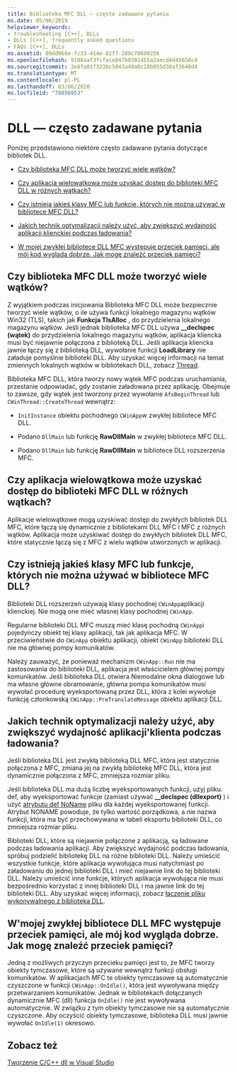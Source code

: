 ```yaml
---
title: Biblioteka MFC DLL — często zadawane pytania
ms.date: 05/06/2019
helpviewer_keywords:
- troubleshooting [C++], DLLs
- DLLs [C++], frequently asked questions
- FAQs [C++], DLLs
ms.assetid: 09dd068e-fc33-414e-82f7-289c70680256
ms.openlocfilehash: 9108aaf3fcface847b0391455a2aecd4d45658c4
ms.sourcegitcommit: 3e8fa01f323bc5043a48a0c18b855d38af3648d4
ms.translationtype: MT
ms.contentlocale: pl-PL
ms.lasthandoff: 03/06/2020
ms.locfileid: "78856953"
---
```

# <a name="dll-frequently-asked-questions"></a>DLL — często zadawane pytania

Poniżej przedstawiono niektóre często zadawane pytania dotyczące bibliotek DLL.

- [Czy biblioteka MFC DLL może tworzyć wiele wątków?](#mfc_multithreaded_1)

- [Czy aplikacja wielowątkowa może uzyskać dostęp do biblioteki MFC DLL w różnych wątkach?](#mfc_multithreaded_2)

- [Czy istnieją jakieś klasy MFC lub funkcje, których nie można używać w bibliotece MFC DLL?](#mfc_prohibited_classes)

- [Jakich technik optymalizacji należy użyć, aby zwiększyć wydajność aplikacji klienckiej podczas ładowania?](#mfc_optimization)

- [W mojej zwykłej bibliotece DLL MFC występuje przeciek pamięci, ale mój kod wygląda dobrze. Jak mogę znaleźć przeciek pamięci?](#memory_leak)

## <a name="mfc_multithreaded_1"></a>Czy biblioteka MFC DLL może tworzyć wiele wątków?

Z wyjątkiem podczas inicjowania Biblioteka MFC DLL może bezpiecznie tworzyć wiele wątków, o ile używa funkcji lokalnego magazynu wątków Win32 (TLS), takich jak **Funkcja TlsAlloc** , do przydzielenia lokalnego magazynu wątków. Jeśli jednak biblioteka MFC DLL używa **__declspec (wątek)** do przydzielenia lokalnego magazynu wątków, aplikacja kliencka musi być niejawnie połączona z biblioteką DLL. Jeśli aplikacja kliencka jawnie łączy się z biblioteką DLL, wywołanie funkcji **LoadLibrary** nie załaduje pomyślnie biblioteki DLL. Aby uzyskać więcej informacji na temat zmiennych lokalnych wątków w bibliotekach DLL, zobacz [Thread](../cpp/thread.md).

Biblioteka MFC DLL, która tworzy nowy wątek MFC podczas uruchamiania, przestanie odpowiadać, gdy zostanie załadowana przez aplikację. Obejmuje to zawsze, gdy wątek jest tworzony przez wywołanie `AfxBeginThread` lub `CWinThread::CreateThread` wewnątrz:

- `InitInstance` obiektu pochodnego `CWinApp`w zwykłej bibliotece MFC DLL.

- Podano `DllMain` lub funkcję **RawDllMain** w zwykłej bibliotece MFC DLL.

- Podano `DllMain` lub funkcję **RawDllMain** w bibliotece DLL rozszerzenia MFC.

## <a name="mfc_multithreaded_2"></a>Czy aplikacja wielowątkowa może uzyskać dostęp do biblioteki MFC DLL w różnych wątkach?

Aplikacje wielowątkowe mogą uzyskiwać dostęp do zwykłych bibliotek DLL MFC, które łączą się dynamicznie z bibliotekami DLL MFC i MFC z różnych wątków. Aplikacja może uzyskiwać dostęp do zwykłych bibliotek DLL MFC, które statycznie łączą się z MFC z wielu wątków utworzonych w aplikacji.

## <a name="mfc_prohibited_classes"></a>Czy istnieją jakieś klasy MFC lub funkcje, których nie można używać w bibliotece MFC DLL?

Biblioteki DLL rozszerzeń używają klasy pochodnej `CWinApp`aplikacji klienckiej. Nie mogą one mieć własnej klasy pochodnej `CWinApp`.

Regularne biblioteki DLL MFC muszą mieć klasę pochodną `CWinApp`i pojedynczy obiekt tej klasy aplikacji, tak jak aplikacja MFC. W przeciwieństwie do `CWinApp` obiektu aplikacji, obiekt `CWinApp` biblioteki DLL nie ma głównej pompy komunikatów.

Należy zauważyć, że ponieważ mechanizm `CWinApp::Run` nie ma zastosowania do biblioteki DLL, aplikacja jest właścicielem głównej pompy komunikatów. Jeśli biblioteka DLL otwiera Niemodalne okna dialogowe lub ma własne główne obramowanie, główna pompa komunikatów musi wywołać procedurę wyeksportowaną przez DLL, która z kolei wywołuje funkcję członkowską `CWinApp::PreTranslateMessage` obiektu aplikacji DLL.

## <a name="mfc_optimization"></a>Jakich technik optymalizacji należy użyć, aby zwiększyć wydajność aplikacji&#39;klienta podczas ładowania?

Jeśli biblioteka DLL jest zwykłą biblioteką DLL MFC, która jest statycznie połączona z MFC, zmiana jej na zwykłą bibliotekę MFC DLL, która jest dynamicznie połączona z MFC, zmniejsza rozmiar pliku.

Jeśli biblioteka DLL ma dużą liczbę wyeksportowanych funkcji, użyj pliku. def, aby wyeksportować funkcje (zamiast używać **__declspec (dllexport)** ) i użyć [atrybutu def NoName](exporting-functions-from-a-dll-by-ordinal-rather-than-by-name.md) pliku dla każdej wyeksportowanej funkcji. Atrybut NONAME powoduje, że tylko wartość porządkowa, a nie nazwa funkcji, która ma być przechowywana w tabeli eksportu biblioteki DLL, co zmniejsza rozmiar pliku.

Biblioteki DLL, które są niejawnie połączone z aplikacją, są ładowane podczas ładowania aplikacji. Aby zwiększyć wydajność podczas ładowania, spróbuj podzielić bibliotekę DLL na różne biblioteki DLL. Należy umieścić wszystkie funkcje, które aplikacja wywołująca musi natychmiast po załadowaniu do jednej biblioteki DLL i mieć niejawnie link do tej biblioteki DLL. Należy umieścić inne funkcje, których aplikacja wywołująca nie musi bezpośrednio korzystać z innej biblioteki DLL i ma jawnie link do tej biblioteki DLL. Aby uzyskać więcej informacji, zobacz [łączenie pliku wykonywalnego z biblioteką DLL](linking-an-executable-to-a-dll.md#determining-which-linking-method-to-use).

## <a name="memory_leak"></a>W&#39;mojej zwykłej bibliotece DLL MFC występuje przeciek pamięci, ale mój kod wygląda dobrze. Jak mogę znaleźć przeciek pamięci?

Jedną z możliwych przyczyn przecieku pamięci jest to, że MFC tworzy obiekty tymczasowe, które są używane wewnątrz funkcji obsługi komunikatów. W aplikacjach MFC te obiekty tymczasowe są automatycznie czyszczone w funkcji `CWinApp::OnIdle()`, która jest wywoływana między przetwarzaniem komunikatów. Jednak w bibliotekach dołączanych dynamicznie MFC (dll) funkcja `OnIdle()` nie jest wywoływana automatycznie. W związku z tym obiekty tymczasowe nie są automatycznie czyszczone. Aby oczyścić obiekty tymczasowe, biblioteka DLL musi jawnie wywołać `OnIdle(1)` okresowo.

## <a name="see-also"></a>Zobacz też

[Tworzenie C/C++ dll w Visual Studio](dlls-in-visual-cpp.md)
